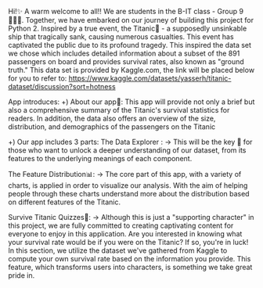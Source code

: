 Hi!✨ A warm welcome to all!!
We are students in the B-IT class - Group 9👨🏻‍💻. Together, we have embarked on our journey of building this project for Python 2. 
Inspired by a true event, the Titanic🚢 - a supposedly unsinkable ship that tragically sank, causing numerous casualties. This event has captivated the public due to its profound tragedy. This inspired the data set we chose which includes detailed information about a subset of the 891 passengers on board and provides survival rates, also known as "ground truth."
This data set is provided by Kaggle.com, the link will be placed below for you to refer to:
https://www.kaggle.com/datasets/yasserh/titanic-dataset/discussion?sort=hotness

App introduces:
+) About our app🎯: This app will provide not only a brief but also a comprehensive summary of the Titanic's survival statistics for readers. In addition, the data also offers an overview of the size, distribution, and demographics of the passengers on the Titanic

+) Our app includes 3 parts:
The Data Explorer :
-> This will be the key 🔑 for those who want to unlock a deeper understanding of our dataset, from its features to the underlying meanings of each component.

The Feature Distribution📊:
-> The core part of this app, with a variety of charts, is applied in order to visualize our analysis. With the aim of helping people through these charts understand more about the distribution based on different features of the Titanic.

Survive Titanic Quizzes🌊:
-> Although this is just a "supporting character" in this project, we are fully committed to creating captivating content for everyone to enjoy in this application. Are you interested in knowing what your survival rate would be if you were on the Titanic? If so, you're in luck! In this section, we utilize the dataset we've gathered from Kaggle to compute your own survival rate based on the information you provide. This feature, which transforms users into characters, is something we take great pride in.
